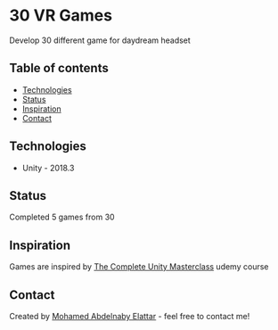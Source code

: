 
# 30 VR Games
 Develop 30 different game for daydream headset

## Table of contents
* [Technologies](#technologies)
* [Status](#status)
* [Inspiration](#inspiration)
* [Contact](#contact)

## Technologies

* Unity - 2018.3


## Status

Completed 5 games from 30


## Inspiration
Games are inspired by [The Complete Unity Masterclass](https://www.udemy.com/unitygames/) udemy course

## Contact
Created by [Mohamed Abdelnaby Elattar](https://www.linkedin.com/in/maaelattar) - feel free to contact me!
